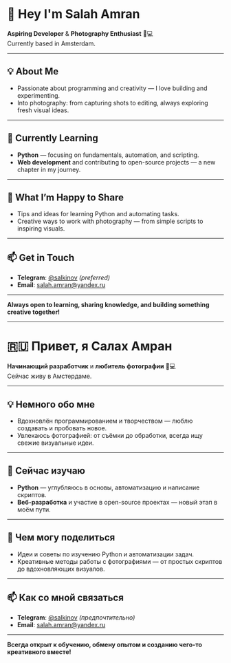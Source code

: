 # 👋 Hey I'm Salah Amran

**Aspiring Developer** & **Photography Enthusiast** 📸💻  
Currently based in Amsterdam.

---

## 💡 About Me
- Passionate about programming and creativity — I love building and experimenting.  
- Into photography: from capturing shots to editing, always exploring fresh visual ideas.

---

## 🌱 Currently Learning
- **Python** — focusing on fundamentals, automation, and scripting.  
- **Web development** and contributing to open-source projects — a new chapter in my journey.

---

## 🤝 What I’m Happy to Share
- Tips and ideas for learning Python and automating tasks.  
- Creative ways to work with photography — from simple scripts to inspiring visuals.

---

## 📫 Get in Touch
- **Telegram**: [@salkinov](https://t.me/salkinov) *(preferred)*  
- **Email**: [salah.amran@yandex.ru](mailto:salah.amran@yandex.ru)

---

**Always open to learning, sharing knowledge, and building something creative together!**

---

# 🇷🇺 Привет, я Салах Амран

**Начинающий разработчик** и **любитель фотографии** 📸💻  
Сейчас живу в Амстердаме.

---

## 💡 Немного обо мне
- Вдохновлён программированием и творчеством — люблю создавать и пробовать новое.  
- Увлекаюсь фотографией: от съёмки до обработки, всегда ищу свежие визуальные идеи.

---

## 🌱 Сейчас изучаю
- **Python** — углубляюсь в основы, автоматизацию и написание скриптов.  
- **Веб-разработка** и участие в open-source проектах — новый этап в моём пути.

---

## 🤝 Чем могу поделиться
- Идеи и советы по изучению Python и автоматизации задач.  
- Креативные методы работы с фотографиями — от простых скриптов до вдохновляющих визуалов.

---

## 📫 Как со мной связаться
- **Telegram**: [@salkinov](https://t.me/salkinov) *(предпочтительно)*  
- **Email**: [salah.amran@yandex.ru](mailto:salah.amran@yandex.ru)

---

**Всегда открыт к обучению, обмену опытом и созданию чего-то креативного вместе!**
